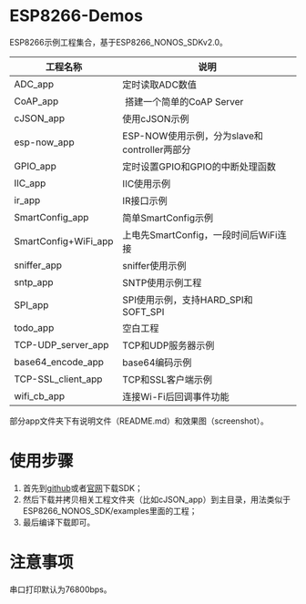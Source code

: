 # ESP8266-Demos

ESP8266示例工程集合，基于ESP8266_NONOS_SDKv2.0。

| 工程名称 | 说明 |
|---|---|
| ADC_app| 定时读取ADC数值 |
| CoAP_app | 搭建一个简单的CoAP Server |
| cJSON_app | 使用cJSON示例 |
| esp-now_app | ESP-NOW使用示例，分为slave和controller两部分 |
| GPIO_app | 定时设置GPIO和GPIO的中断处理函数 |
| IIC_app | IIC使用示例 |
| ir_app | IR接口示例 |
| SmartConfig_app | 简单SmartConfig示例 |
| SmartConfig+WiFi_app | 上电先SmartConfig，一段时间后WiFi连接 |
| sniffer_app | sniffer使用示例 |
| sntp_app | SNTP使用示例工程 |
| SPI_app | SPI使用示例，支持HARD_SPI和SOFT_SPI |
| todo_app | 空白工程 |
| TCP-UDP_server_app | TCP和UDP服务器示例 |
| base64_encode_app | base64编码示例 |
| TCP-SSL_client_app | TCP和SSL客户端示例 |
| wifi_cb_app | 连接Wi-Fi后回调事件功能 |

部分app文件夹下有说明文件（README.md）和效果图（screenshot）。

# 使用步骤

1. 首先到[github](https://github.com/espressif/ESP8266_NONOS_SDK)或者[官网](http://espressif.com/zh-hans/products/hardware/esp8266ex/resources)下载SDK；
2. 然后下载并拷贝相关工程文件夹（比如cJSON_app）到主目录，用法类似于ESP8266_NONOS_SDK/examples里面的工程；
3. 最后编译下载即可。

# 注意事项

串口打印默认为76800bps。




